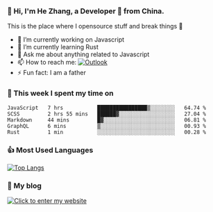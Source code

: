 ### 👋 Hi, I'm He Zhang, a Developer 🚀 from China.

This is the place where I opensource stuff and break things :rofl:

- 🔭  I’m currently working on Javascript
- 🌱  I’m currently learning Rust
- 💬  Ask me about anything related to Javascript
- 📫  How to reach me: [![Outlook](https://img.shields.io/badge/-Outlook-0078D4?style=flat&logo=Microsoft-Outlook&logoColor=white)](mailto:zhanghecool@outlook.com)
- ⚡  Fun fact: I am a father

### 💪 This week I spent my time on 
<!--START_SECTION:waka-->
```text
JavaScript   7 hrs           ████████████████▒░░░░░░░░   64.74 % 
SCSS         2 hrs 55 mins   ██████▓░░░░░░░░░░░░░░░░░░   27.04 % 
Markdown     44 mins         █▓░░░░░░░░░░░░░░░░░░░░░░░   06.81 % 
GraphQL      6 mins          ▒░░░░░░░░░░░░░░░░░░░░░░░░   00.93 % 
Rust         1 min           ░░░░░░░░░░░░░░░░░░░░░░░░░   00.28 % 
```
<!--END_SECTION:waka-->

### 👍 Most Used Languages
[![Top Langs](https://github-readme-stats.vercel.app/api/top-langs/?username=zhanghecool&layout=compact)](https://zhanghe.cool)

### 🌈 My blog 
[![Click to enter my website](https://cdn.jsdelivr.net/gh/zhanghecool/assets/images/gif/zhanghecools.gif)](https://zhanghe.cool)
